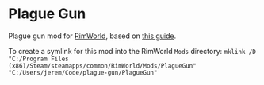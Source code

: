 # Plague Gun
Plague gun mod for [RimWorld](https://store.steampowered.com/app/294100/RimWorld/),
based on [this guide](https://rimworldwiki.com/wiki/Plague_Gun_(1.1)).

To create a symlink for this mod into the RimWorld `Mods` directory:
`mklink /D "C:/Program Files (x86)/Steam/steamapps/common/RimWorld/Mods/PlagueGun" "C:/Users/jerem/Code/plague-gun/PlagueGun"`
